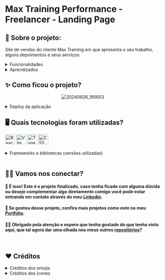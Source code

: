 # Max Training Performance - Freelancer - Landing Page

## 📌 Sobre o projeto:

<p>Site de vendas do cliente Max Training em que apresenta o seu trabalho, alguns depoimentos e seus serviços.</p>

<details>
<summary>Funcionalidades</summary>
<ul>
    <li>Botões que redirecionam para página de vendas do cliente;</li>
    <li>Visualização de depoimentos de alunos e amigos do cliente;</li>
</ul>
</details>
<details><summary>Aprendizados</summary>
 <ul>
  <li>Desenvolver um produto nas diretrizes que o cliente quer e no prazo determinado.</li>
  <li>Figma mockup</li>
  <li>Aprofundar conhecimento em responsividade</li>
  <li>Adequação de tamanho de imagens em divs</li>
</ul>
</details>

## ✨ Como ficou o projeto?
<div align="center">
  
  ![20240926_195653](https://github.com/user-attachments/assets/0ac4d7ea-0f57-4311-aa15-8bae911fb99b)
    
</div>
<details>
  <summary>Deploy da aplicação</summary>
  
> <a href="https://www.treinadorevertinho.com.br/maxtrainingperformance" target="_blank">https://www.treinadorevertinho.com.br/maxtrainingperformance</a>

</details>

## 🖥 Quais tecnologias foram utilizadas?
<div align="left">
	<img width="32" src="https://user-images.githubusercontent.com/25181517/183897015-94a058a6-b86e-4e42-a37f-bf92061753e5.png" alt="React" title="React"/>
<img width="32" src="https://github-production-user-asset-6210df.s3.amazonaws.com/62091613/261395532-b40892ef-efb8-4b0e-a6b5-d1cfc2f3fc35.png" alt="Vite" title="Vite"/>
	<img width="32" src="https://user-images.githubusercontent.com/25181517/183890598-19a0ac2d-e88a-4005-a8df-1ee36782fde1.png" alt="TypeScript" title="TypeScript"/>
<img width="32" src="https://user-images.githubusercontent.com/25181517/183898674-75a4a1b1-f960-4ea9-abcb-637170a00a75.png" alt="CSS" title="CSS"/>
</div>
</br>
<details>
  <summary>Frameworks e bibliotecas (versões utilizadas)</summary>
  
  ```js
    - React: 18
        - React-router-dom: 6.16.0
        - Vite: 4.4.5
    - Typescript: 5
    - Css
  ```

</details>
</br>

## 🤝🏼 Vamos nos conectar?

<h4>🎉 É isso! Este é o projeto finalizado, caso tenha ficado com alguma dúvida ou deseje complementar algo diretamente comigo você pode estar entrando em contato através do meu <a href="https://www.linkedin.com/in/devpaulobrunomdias" target="_blank">Linkedin</a>.</h4>

<h4>🚀 Se gostou desse projeto, confira mais projetos como este no meu <a href="https://portfolio-final-jade-pi.vercel.app" target="_blank">Portfolio</a>.</h4>

<h4>👋🏻 Obrigado pela atenção e espero que tenha gostado do que tenha visto aqui, que tal agora dar uma olhada nos meus outros <a href="https://github.com/DevPBDias" target="_blank">repositórios</a>?</h4>
</br>

## ❤️ Créditos

<details>
  <summary>Créditos dos emojis</summary>

> <a href="https://emojipedia.org" target="_blank">https://emojipedia.org</a>

</details>
<details>
  <summary>Créditos dos ícones</summary>

> <a href="https://marwin1991.github.io/profile-technology-icons/" target="_blank">https://marwin1991.github.io/profile-technology-icons/</a>

</details>

